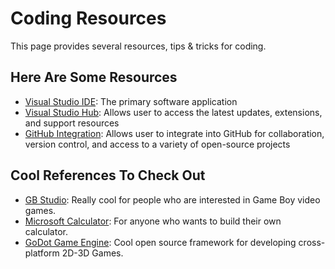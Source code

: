 # Coding Resources
This page provides several resources, tips & tricks for coding.

## Here Are Some Resources
- [Visual Studio IDE](https://visualstudio.microsoft.com/): The primary software application
- [Visual Studio Hub](https://visualstudio.microsoft.com/hub/): Allows user to access the latest updates, extensions, and support resources
- [GitHub Integration](https://github.com/integrations): Allows user to integrate into GitHub for collaboration, version control, and access to a variety of open-source projects

## Cool References To Check Out
- [GB Studio](https://github.com/chrismaltby/gb-studio/blob/develop/README.md): Really cool for people who are interested in Game Boy video games.
- [Microsoft Calculator](https://github.com/microsoft/calculator/blob/main/README.md): For anyone who wants to build their own calculator.
- [GoDot Game Engine](https://github.com/godotengine/godot): Cool open source framework for developing cross-platform 2D-3D Games.
